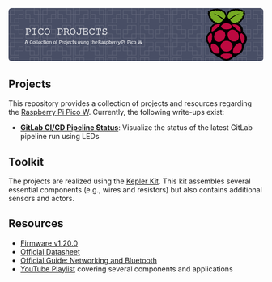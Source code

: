 ![github-header-image](./github-header-image.png)

## Projects
This repository provides a collection of projects and resources regarding the [Raspberry Pi Pico W](https://www.raspberrypi.com/documentation/microcontrollers/raspberry-pi-pico.html).
Currently, the following write-ups exist:

- **[GitLab CI/CD Pipeline Status](./gitlab-pipeline-status)**: Visualize the status of the latest GitLab pipeline run using LEDs


## Toolkit
The projects are realized using the [Kepler Kit](https://docs.sunfounder.com/projects/kepler-kit/en/latest/).
This kit assembles several essential components (e.g., wires and resistors) but also contains additional sensors and actors.

## Resources
- [Firmware v1.20.0](https://micropython.org/resources/firmware/RPI_PICO_W-20230426-v1.20.0.uf2)
- [Official Datasheet](https://datasheets.raspberrypi.com/picow/pico-w-datasheet.pdf)
- [Official Guide: Networking and Bluetooth](https://datasheets.raspberrypi.com/picow/connecting-to-the-internet-with-pico-w.pdf)
- [YouTube Playlist](https://www.youtube.com/watch?v=SL4_oU9t8Ss&list=PLGs0VKk2DiYz8js1SJog21cDhkBqyAhC5) covering several components and applications

